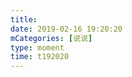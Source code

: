 ```yaml
---
title: 
date: 2019-02-16 19:20:20
mCategories: [说说]
type: moment
time: t192020
---
```


<div id="pics-20190216192020"></div>

<script src="/lib/moment/pics.js"></script>
<script>
var data = [
    {"link": "2019-02-16_000000.jpeg", "type": "shuoshuo"},
    {"link": "2019-02-16_000001.jpeg", "type": "shuoshuo"},
    {"link": "2019-02-16_000002.jpeg", "type": "shuoshuo"},
    {"link": "2019-02-16_000003.jpeg", "type": "shuoshuo"},
    {"link": "2019-02-16_000004.jpeg", "type": "shuoshuo"},
    {"link": "2019-02-16_000005.jpeg", "type": "shuoshuo"}
];
picsRender(data, "pics-20190216192020");
</script>
